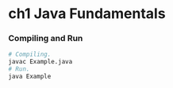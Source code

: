 # ch1 Java Fundamentals

### Compiling and Run
```bash
# Compiling.
javac Example.java
# Run.
java Example
```


